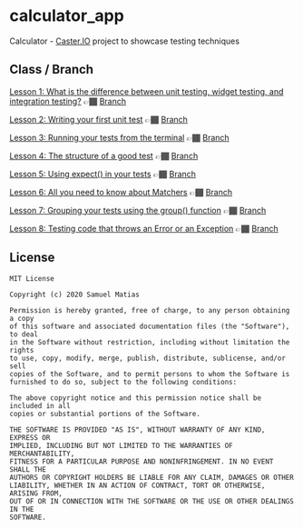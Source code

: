 # calculator_app

Calculator - [Caster.IO](https://caster.io) project to showcase testing techniques

## Class / Branch

[Lesson 1: What is the difference between unit testing, widget testing, and integration testing?](https://caster.io/lessons/lesson-1-what-is-the-difference-between-unit-testing-widget-testing-and-integration-testing) 👉🏾 [Branch](https://github.com/samuelematias/calculator_app/tree/lesson1)

[Lesson 2: Writing your first unit test](https://caster.io/lessons/lesson-2-writing-your-first-unit-test) 👉🏾 [Branch](https://github.com/samuelematias/calculator_app/tree/lesson2)

[Lesson 3: Running your tests from the terminal](https://caster.io/lessons/lesson-3-running-your-tests-from-the-terminal) 👉🏾 [Branch](https://github.com/samuelematias/calculator_app/tree/lesson3)

[Lesson 4: The structure of a good test](https://caster.io/lessons/lesson-4-the-structure-of-a-good-test) 👉🏾 [Branch](https://github.com/samuelematias/calculator_app/tree/lesson4)

[Lesson 5: Using expect() in your tests](https://caster.io/lessons/lesson-5-using-expect-in-your-tests) 👉🏾 [Branch](https://github.com/samuelematias/calculator_app/tree/lesson5)

[Lesson 6: All you need to know about Matchers](https://caster.io/lessons/lesson-6-all-you-need-to-know-about-matchers) 👉🏾 [Branch](https://github.com/samuelematias/calculator_app/tree/lesson6)

[Lesson 7: Grouping your tests using the group() function](https://caster.io/lessons/lesson-7-grouping-your-tests-using-the-group-function) 👉🏾 [Branch](https://github.com/samuelematias/calculator_app/tree/lesson7)

[Lesson 8: Testing code that throws an Error or an Exception](https://caster.io/lessons/lesson-8-testing-code-that-throws-an-error-or-an-exception) 👉🏾 [Branch](https://github.com/samuelematias/calculator_app/tree/lesson8)

## License

```
MIT License

Copyright (c) 2020 Samuel Matias

Permission is hereby granted, free of charge, to any person obtaining a copy
of this software and associated documentation files (the "Software"), to deal
in the Software without restriction, including without limitation the rights
to use, copy, modify, merge, publish, distribute, sublicense, and/or sell
copies of the Software, and to permit persons to whom the Software is
furnished to do so, subject to the following conditions:

The above copyright notice and this permission notice shall be included in all
copies or substantial portions of the Software.

THE SOFTWARE IS PROVIDED "AS IS", WITHOUT WARRANTY OF ANY KIND, EXPRESS OR
IMPLIED, INCLUDING BUT NOT LIMITED TO THE WARRANTIES OF MERCHANTABILITY,
FITNESS FOR A PARTICULAR PURPOSE AND NONINFRINGEMENT. IN NO EVENT SHALL THE
AUTHORS OR COPYRIGHT HOLDERS BE LIABLE FOR ANY CLAIM, DAMAGES OR OTHER
LIABILITY, WHETHER IN AN ACTION OF CONTRACT, TORT OR OTHERWISE, ARISING FROM,
OUT OF OR IN CONNECTION WITH THE SOFTWARE OR THE USE OR OTHER DEALINGS IN THE
SOFTWARE.
```
